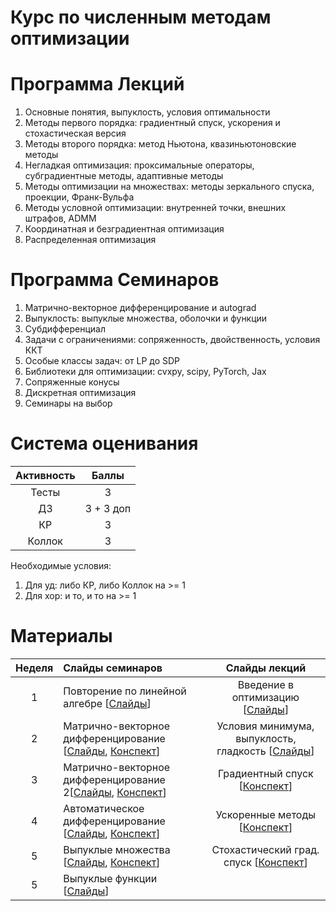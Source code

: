 # Курс по численным методам оптимизации




# Программа Лекций
1) Основные понятия, выпуклость, условия оптимальности
2) Методы первого порядка: градиентный спуск, ускорения и стохастическая версия
3) Методы второго порядка: метод Ньютона, квазиньютоновские методы 
4) Негладкая оптимизация: проксимальные операторы, субградиентные методы, адаптивные методы
5) Методы оптимизации на множествах: методы зеркального спуска, проекции, Франк-Вульфа
6) Методы условной оптимизации: внутренней точки, внешних  штрафов, ADMM
7) Координатная и безградиентная оптимизация 
8) Распределенная оптимизация
    

# Программа Семинаров 

1) Матрично-векторное дифференцирование и autograd
2) Выпуклость: выпуклые множества, оболочки и функции
3) Субдифференциал 
4) Задачи с ограничениями: сопряженность, двойственность, условия ККТ
5) Особые классы задач: от LP до SDP
6) Библиотеки для оптимизации: cvxpy, scipy, PyTorch, Jax
7) Сопряженные конусы
8) Дискретная оптимизация
9) Семинары на выбор



# Система оценивания
| Активность |  Баллы  |
|:------:|:----------:|
| Тесты  | 3 |
| ДЗ |3 + 3 доп|
| КР |3|
| Коллок |3|

Необходимые условия:
1) Для уд: либо КР, либо Коллок на >= 1
2) Для хор: и то, и то на >= 1
# Материалы 
| Неделя | Слайды семинаров | Слайды лекций | 
|:------:|:----------|:----------:|
|1| Повторение по линейной алгебре [[Слайды](sems/sems_2025_1_linalg.pdf)]  | Введение в оптимизацию [[Слайды](lecs/lecs_2025_1_intro.pdf)]  |
|2| Матрично-векторное дифференцирование [[Слайды](sems/sems_2025_2_matvec_diff.pdf), [Конспект](sems/sems_2025_2_notes.pdf)]  | Условия минимума, выпуклость, гладкость [[Слайды](lecs/lecs_2025_2.pdf)] |
|3| Матрично-векторное дифференцирование 2[[Слайды](sems/sems_2025_2_matvec_diff.pdf), [Конспект](sems/sems_2025_2_matvec_diff_slides2.pdf)]  | Градиентный спуск [[Конспект](lecs/lecs_2025_3.pdf)]|
|4| Автоматическое дифференцирование [[Слайды](sems/sems_2025_3_backprop.pdf), [Конспект](sems/sems_2025_3_backprop_slides.pdf)]  | Ускоренные методы [[Конспект](lecs/lecs_2025_4.pdf)] |
|5| Выпуклые множества [[Слайды](sems/sems_2025_4_convex_sets.pdf), [Конспект](sems/sems_2025_4_convex_sets_notes.pdf)]  | Стохастический град. спуск [[Конспект](lecs/lecs_2025_5.pdf)] |
|5| Выпуклые функции [[Слайды](sems/sems_2025_6_convex_funcs.pdf)]  |  |
